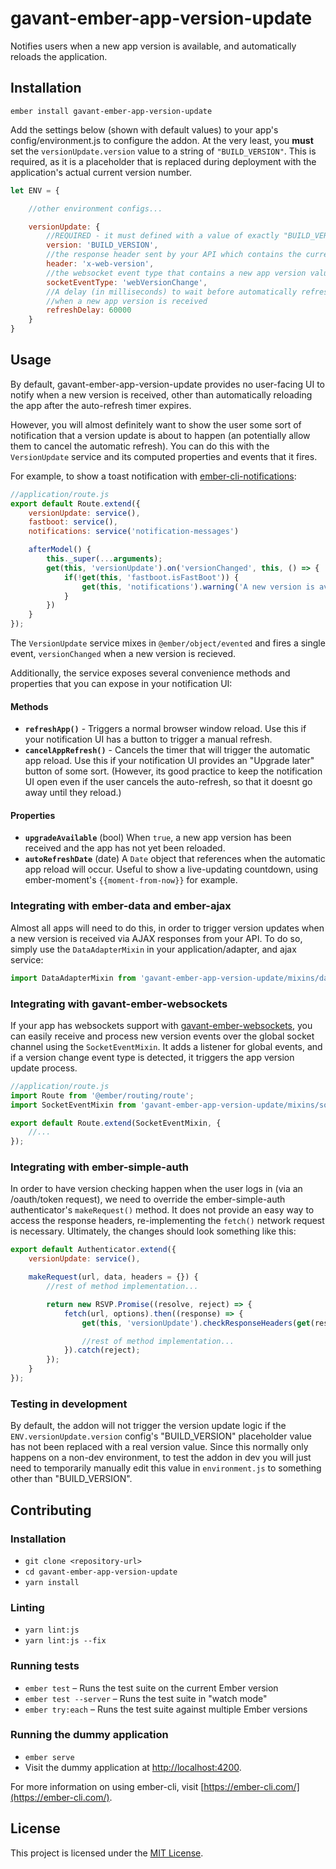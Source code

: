 gavant-ember-app-version-update
==============================================================================

Notifies users when a new app version is available, and automatically reloads the application.

Installation
------------------------------------------------------------------------------

```
ember install gavant-ember-app-version-update
```

Add the settings below (shown with default values) to your app's config/environment.js to configure the addon. At the very least, you **must** set the `versionUpdate.version` value to a string of `"BUILD_VERSION"`. This is required, as it is a placeholder that is replaced during deployment with the application's actual current version number.

```js
let ENV = {

    //other environment configs...

    versionUpdate: {
        //REQUIRED - it must defined with a value of exactly "BUILD_VERSION"
        version: 'BUILD_VERSION',
        //the response header sent by your API which contains the current app version value
        header: 'x-web-version',
        //the websocket event type that contains a new app version value
        socketEventType: 'webVersionChange',
        //A delay (in milliseconds) to wait before automatically refreshing the user's browser
        //when a new app version is received
        refreshDelay: 60000
    }
}
```

Usage
------------------------------------------------------------------------------
By default, gavant-ember-app-version-update provides no user-facing UI to notify when a new version is received, other than automatically reloading the app after the auto-refresh timer expires.

However, you will almost definitely want to show the user some sort of notification that a version update is about to happen (an potentially allow them to cancel the automatic refresh). You can do this with the `VersionUpdate` service and its computed properties and events that it fires.

For example, to show a toast notification with [ember-cli-notifications](https://github.com/stonecircle/ember-cli-notifications):

```js
//application/route.js
export default Route.extend({
    versionUpdate: service(),
    fastboot: service(),
    notifications: service('notification-messages')

    afterModel() {
        this._super(...arguments);
        get(this, 'versionUpdate').on('versionChanged', this, () => {
            if(!get(this, 'fastboot.isFastBoot')) {
                get(this, 'notifications').warning('A new version is available! Woohoo!');
            }
        })
    }
});
```

The `VersionUpdate` service mixes in `@ember/object/evented` and fires a single event, `versionChanged` when a new version is recieved.

Additionally, the service exposes several convenience methods and properties that you can expose in your notification UI:

#### Methods

- **`refreshApp()`** - Triggers a normal browser window reload. Use this if your notification UI has a button to trigger a manual refresh.
- **`cancelAppRefresh()`** - Cancels the timer that will trigger the automatic app reload. Use this if your notification UI provides an "Upgrade later" button of some sort. (However, its good practice to keep the notification UI open even if the user cancels the auto-refresh, so that it doesnt go away until they reload.)

#### Properties

- **`upgradeAvailable`** (bool) When `true`, a new app version has been received and the app has not yet been reloaded.
- **`autoRefreshDate`** (date) A `Date` object that references when the automatic app reload will occur. Useful to show a live-updating countdown, using ember-moment's `{{moment-from-now}}` for example.

### Integrating with ember-data and ember-ajax

Almost all apps will need to do this, in order to trigger version updates when a new version is received via AJAX responses from your API. To do so, simply use the `DataAdapterMixin` in your application/adapter, and ajax service:

```js
import DataAdapterMixin from 'gavant-ember-app-version-update/mixins/data-adapter-mixin';
```

### Integrating with gavant-ember-websockets

If your app has websockets support with [gavant-ember-websockets](https://github.com/Gavant/gavant-ember-websockets), you can easily receive and process new version events over the global socket channel using the `SocketEventMixin`. It adds a listener for global events, and if a version change event type is detected, it triggers the app version update process.

```js
//application/route.js
import Route from '@ember/routing/route';
import SocketEventMixin from 'gavant-ember-app-version-update/mixins/socket-event-mixin';

export default Route.extend(SocketEventMixin, {
    //...
});
```


### Integrating with ember-simple-auth

In order to have version checking happen when the user logs in (via an /oauth/token request), we need to override the ember-simple-auth authenticator's `makeRequest()` method. It does not provide an easy way to access the response headers, re-implementing the `fetch()` network request is necessary. Ultimately, the changes should look something like this:

```js
export default Authenticator.extend({
    versionUpdate: service(),

    makeRequest(url, data, headers = {}) {
        //rest of method implementation...

        return new RSVP.Promise((resolve, reject) => {
            fetch(url, options).then((response) => {
                get(this, 'versionUpdate').checkResponseHeaders(get(response, 'headers.map'));

                //rest of method implementation...
            }).catch(reject);
        });
    }
});
```

### Testing in development

By default, the addon will not trigger the version update logic if the `ENV.versionUpdate.version` config's "BUILD_VERSION" placeholder value has not been replaced with a real version value. Since this normally only happens on a non-dev environment, to test the addon in dev you will just need to temporarily manually edit this value in `environment.js` to something other than "BUILD_VERSION".

Contributing
------------------------------------------------------------------------------

### Installation

* `git clone <repository-url>`
* `cd gavant-ember-app-version-update`
* `yarn install`

### Linting

* `yarn lint:js`
* `yarn lint:js --fix`

### Running tests

* `ember test` – Runs the test suite on the current Ember version
* `ember test --server` – Runs the test suite in "watch mode"
* `ember try:each` – Runs the test suite against multiple Ember versions

### Running the dummy application

* `ember serve`
* Visit the dummy application at [http://localhost:4200](http://localhost:4200).

For more information on using ember-cli, visit [https://ember-cli.com/](https://ember-cli.com/).

License
------------------------------------------------------------------------------

This project is licensed under the [MIT License](LICENSE.md).
